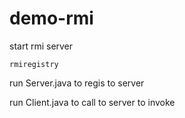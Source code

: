 # demo-rmi
start rmi server
```shell
rmiregistry
```
run Server.java to regis to server

run Client.java to call to server to invoke 
